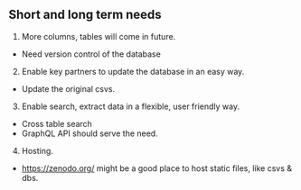 ## Short and long term needs

1. More columns, tables will come in future.

- Need version control of the database

2. Enable key partners to update the database in an easy way.

- Update the original csvs.

3. Enable search, extract data in a flexible, user friendly way.

- Cross table search
- GraphQL API should serve the need.

4. Hosting.

- https://zenodo.org/ might be a good place to host static files, like csvs & dbs.
